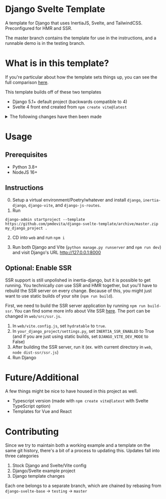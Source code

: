 # Django Svelte Template

A template for Django that uses InertiaJS, Svelte, and TailwindCSS. Preconfigured for HMR and SSR.

The master branch contains the template for use in the instructions, 
and a runnable demo is in the testing branch.

# What is in this template?

If you're particular about how the template sets things up, you can see the full comparison 
[here](https://github.com/pmdevita/Django-Svelte-Template/compare/django-svelte-base...testing).

This template builds off of these two templates

- Django 5.1+ default project (backwards compatible to 4)
- Svelte 4 front end created from `npm create vite@latest`

<details>
<summary>The following changes have then been made</summary>

- Django
    - settings.py
      - Added `django-vite`, `inertia-django`, `django-js-routes`, and example_app to apps
      - Added InertiaMiddleware
      - Added configuration for the template folder
      - Set the static root directory
      - Added `web/dist` as a staticfile dir
      - Configuration for Vite
      - Configuration for Inertia
      - Configuration for JS Routes
    - urls.py
      - Added example_app urls
      - Added static asset urls
    - templates
      - Added base.html template, with Inertia and Vite set up
    - example_app
      - Added an example app to demonstrate Inertia
- Vite/Front end
  - Removed default example files from the template
  - Added `pages` directory to `src` with `Example.svelte`
  - Setup `main.js` following InertiaJS Svelte docs
    - Added support for loading a page layout as per the [Inertia docs](https://inertiajs.com/pages)
  - Setup `ssr.js` following InertiaJS Svelte docs
    - Added support for loading a page layout as per the [Inertia docs](https://inertiajs.com/pages)
  - Added default TailwindCSS config
  - Added default TailwindCSS-recommended PostCSS config
  - Configured Vite to build with HMR, proper CORS, and correct public path, 
with options left in to enable SSR
</details>

# Usage

## Prerequisites

- Python 3.8+
- NodeJS 16+

## Instructions

0. Setup a virtual environment/Poetry/whatever and install `django`, `inertia-django`, 
`django-vite`, and `django-js-routes`.
1. Run 
```
django-admin startproject --template https://github.com/pmdevita/django-svelte-template/archive/master.zip my_django_project .
```
2. CD into `web` and run `npm i`

3. Run both Django and Vite (`python manage.py runserver` and `npm run dev`) and visit Django's URL http://127.0.0.1:8000

## Optional: Enable SSR

SSR support is still unpolished in inertia-django, but it is possible to get running. You technically *can* 
use SSR and HMR together, but you'll have to rebuild the SSR server on every change. Because of this, 
you might just want to use static builds of your site (`npm run build`).

First, we need to build the SSR server application by running `npm run build-ssr`. You can find some 
more info about Vite SSR [here](https://vitejs.dev/guide/ssr.html). The port can be changed
in `web/src/ssr.js`.

1. In `web/vite.config.js`, set `hydratable` to `true`.
2. In `your_django_project/settings.py`, set `INERTIA_SSR_ENABLED` to True (and if you are just using
static builds, set `DJANGO_VITE_DEV_MODE` to False)
3. After building the SSR server, run it (ex. with current directory in `web`, `node dist-ssr/ssr.js`)
4. Run Django


# Future/Additional

A few things might be nice to have housed in this project as well.

- Typescript version (made with `npm create vite@latest` with Svelte TypeScript option)
- Templates for Vue and React

# Contributing

Since we try to maintain both a working example and a template on the same 
git history, there's a bit of a process to updating this. Updates fall into 
three categories

1. Stock Django and Svelte/Vite config
2. Django/Svelte example project
3. Django template changes

Each one belongs to a separate branch, which are chained by rebasing from 
`django-svelte-base` -> `testing` -> `master`

